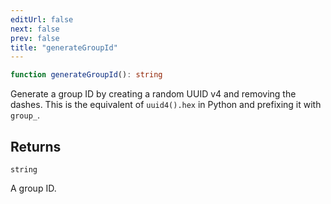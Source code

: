```yaml
---
editUrl: false
next: false
prev: false
title: "generateGroupId"
---
```


```ts
function generateGroupId(): string
```

Generate a group ID by creating a random UUID v4 and removing the dashes. This is the equivalent
of `uuid4().hex` in Python and prefixing it with `group_`.

## Returns

`string`

A group ID.
